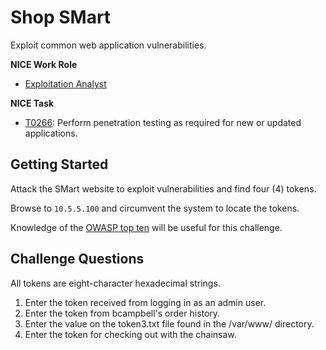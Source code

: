 # Shop SMart

Exploit common web application vulnerabilities.

**NICE Work Role**

- [Exploitation Analyst](https://niccs.cisa.gov/workforce-development/nice-framework)

**NICE Task**

- [T0266](https://niccs.cisa.gov/workforce-development/nice-framework): Perform penetration testing as required for new or updated applications.

## Getting Started

Attack the SMart website to exploit vulnerabilities and find four (4) tokens.

Browse to `10.5.5.100` and circumvent the system to locate the tokens.

Knowledge of the [OWASP top ten](https://owasp.org/www-project-top-ten/) will be useful for this challenge.

## Challenge Questions

All tokens are eight-character hexadecimal strings.

1. Enter the token received from logging in as an admin user.
2. Enter the token from bcampbell's order history.
3. Enter the value on the token3.txt file found in the /var/www/ directory.
4. Enter the token for checking out with the chainsaw.